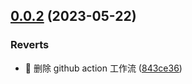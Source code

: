

## [0.0.2](https://github.com/lucky-mouse-14/whoojs/compare/v0.0.1...v0.0.2) (2023-05-22)


### Reverts

* 🔨 删除 github action 工作流 ([843ce36](https://github.com/lucky-mouse-14/whoojs/commit/843ce36af39c11e609bd31f348024c35cdb0e136))